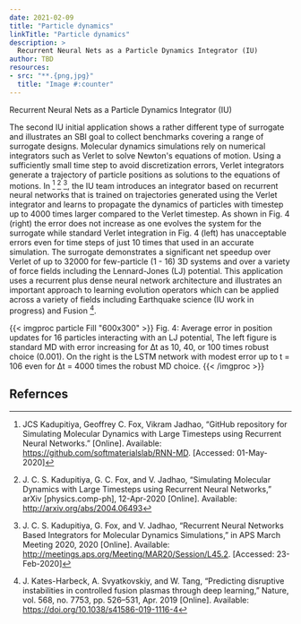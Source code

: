```yaml
---
date: 2021-02-09
title: "Particle dynamics"
linkTitle: "Particle dynamics"
description: >
  Recurrent Neural Nets as a Particle Dynamics Integrator (IU)
author: TBD 
resources:
- src: "**.{png,jpg}"
  title: "Image #:counter"
---
```


Recurrent Neural Nets as a Particle Dynamics Integrator (IU)

The second IU initial application shows a rather different type of
surrogate and illustrates an SBI goal to collect benchmarks covering a
range of surrogate designs. Molecular dynamics simulations rely on
numerical integrators such as Verlet to solve Newton's equations of
motion. Using a sufficiently small time step to avoid discretization
errors, Verlet integrators generate a trajectory of particle positions
as solutions to the equations of motions. In  [^52] [^53] [^54], the IU team
introduces an integrator based on recurrent neural networks that is
trained on trajectories generated using the Verlet integrator and
learns to propagate the dynamics of particles with timestep up to 4000
times larger compared to the Verlet timestep. As shown in Fig. 4
(right) the error does not increase as one evolves the system for the
surrogate while standard Verlet integration in Fig. 4 (left) has
unacceptable errors even for time steps of just 10 times that used in
an accurate simulation. The surrogate demonstrates a significant net
speedup over Verlet of up to 32000 for few-particle (1 - 16) 3D
systems and over a variety of force fields including the Lennard-Jones
(LJ) potential. This application uses a recurrent plus dense neural
network architecture and illustrates an important approach to learning
evolution operators which can be applied across a variety of fields
including Earthquake science (IU work in progress) and Fusion [^55]. 

{{< imgproc particle Fill "600x300" >}} 
Fig. 4: Average error in position updates for 16 particles interacting
with an LJ potential, The left figure is standard MD with error
increasing for ∆t as 10, 40, or 100 times robust choice (0.001). On
the right is the LSTM network with modest error up to t = 106 even for
∆t = 4000 times the robust MD choice. 
{{< /imgproc >}}


## Refernces

[^52]: JCS Kadupitiya, Geoffrey C. Fox, Vikram Jadhao, “GitHub
       repository for Simulating Molecular Dynamics with Large
       Timesteps using Recurrent Neural Networks.”
       [Online]. Available:
       https://github.com/softmaterialslab/RNN-MD. [Accessed: 01-May-2020]

[^53]: J. C. S. Kadupitiya, G. C. Fox, and V. Jadhao, “Simulating
       Molecular Dynamics with Large Timesteps using Recurrent Neural
       Networks,” arXiv [physics.comp-ph], 12-Apr-2020
       [Online]. Available: http://arxiv.org/abs/2004.06493

[^54]: J. C. S. Kadupitiya, G. Fox, and V. Jadhao, “Recurrent Neural
       Networks Based Integrators for Molecular Dynamics Simulations,”
       in APS March Meeting 2020, 2020 [Online]. Available:
       http://meetings.aps.org/Meeting/MAR20/Session/L45.2. [Accessed: 23-Feb-2020]

[^55]: J. Kates-Harbeck, A. Svyatkovskiy, and W. Tang, “Predicting
       disruptive instabilities in controlled fusion plasmas through
       deep learning,” Nature, vol. 568, no. 7753, pp. 526–531,
       Apr. 2019 [Online]. Available:
       https://doi.org/10.1038/s41586-019-1116-4

